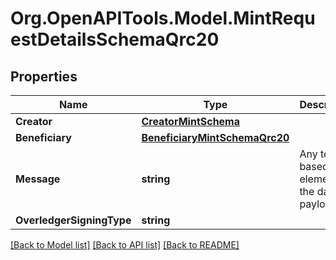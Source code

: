 
# Org.OpenAPITools.Model.MintRequestDetailsSchemaQrc20

## Properties

Name | Type | Description | Notes
------------ | ------------- | ------------- | -------------
**Creator** | [**CreatorMintSchema**](CreatorMintSchema.md) |  | [optional] 
**Beneficiary** | [**BeneficiaryMintSchemaQrc20**](BeneficiaryMintSchemaQrc20.md) |  | [optional] 
**Message** | **string** | Any text-based element of the data payload | [optional] 
**OverledgerSigningType** | **string** |  | [optional] 

[[Back to Model list]](../README.md#documentation-for-models)
[[Back to API list]](../README.md#documentation-for-api-endpoints)
[[Back to README]](../README.md)

